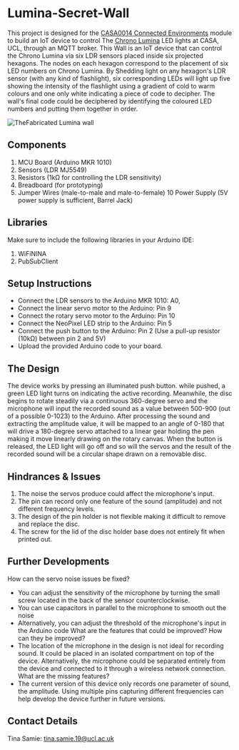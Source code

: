 # Lumina-Secret-Wall
This project is designed for the [CASA0014 Connected Environments](https://github.com/ucl-casa-ce/casa0014) module to build an IoT device to control The [Chrono Lumina](https://github.com/ucl-casa-ce/casa0014/tree/main/chronoLumina) LED lights at CASA, UCL, through an MQTT broker. This Wall is an IoT device that can control the Chrono Lumina via six LDR sensors placed inside six projected hexagons. The nodes on each hexagon correspond to the placement of six LED numbers on Chrono Lumina. By Shedding light on any hexagon's LDR sensor (with any kind of flashlight), six corresponding LEDs will light up five showing the intensity of the flashlight using a gradient of cold to warm colours and one only white indicating a piece of code to decipher. The wall's final code could be deciphered by identifying the coloured LED numbers and putting them together in order. 


![TheFabricated Lumina wall](https://github.com/user-attachments/assets/bad94a49-4777-40f6-bd4e-9a7a83f36f9f)

## Components

1. MCU Board (Arduino MKR 1010)
2. Sensors (LDR MJ5549)
7. Resistors (1kΩ for controlling the LDR sensitivity)
8. Breadboard (for prototyping)
9. Jumper Wires (male-to-male and male-to-female)
10 Power Supply (5V power supply is sufficient, Barrel Jack)

## Libraries
Make sure to include the following libraries in your Arduino IDE:

1. WiFiNINA
2. PubSubClient

## Setup Instructions

* Connect the LDR sensors to the Arduino MKR 1010: A0,
* Connect the linear servo motor to the Arduino: Pin 9
* Connect the rotary servo motor to the Arduino: Pin 10
* Connect the NeoPixel LED strip to the Arduino: Pin 5
* Connect the push button to the Arduino: Pin 2 (Use a pull-up resistor (10kΩ) between pin 2 and 5V)
* Upload the provided Arduino code to your board.

## The Design 

The device works by pressing an illuminated push button. while pushed, a green LED light turns on indicating the active recording. Meanwhile, the disc begins to rotate steadily via a continuous 360-degree servo and the microphone will input the recorded sound as a value between 500-900 (out of a possible 0-1023) to the Arduino. After processing the sound and extracting the amplitude value, it will be mapped to an angle of 0-180 that will drive a 180-degree servo attached to a linear gear holding the pen making it move linearly drawing on the rotary canvas. When the button is released, the LED light will go off and so will the servos and the result of the recorded sound will be a circular shape drawn on a removable disc. 

## Hindrances & Issues

1. The noise the servos produce could affect the microphone's input. 
2. The pin can record only one feature of the sound (amplitude) and not different frequency levels.
3. The design of the pin holder is not flexible making it difficult to remove and replace the disc.
4. The screw for the lid of the disc holder base does not entirely fit when printed out. 

## Further Developments
How can the servo noise issues be fixed? 
  - You can adjust the sensitivity of the microphone by turning the small screw located in the back of the sensor counterclockwise.
  - You can use capacitors in parallel to the microphone to smooth out the noise
  - Alternatively, you can adjust the threshold of the microphone's input in the Arduino code
What are the features that could be improved? How can they be improved?
  - The location of the microphone in the design is not ideal for recording sound. It could be placed in an isolated compartment on top of the device. Alternatively, the microphone could be separated entirely from the device and connected to it through a wireless network connection. 
What are the missing features?
  - The current version of this device only records one parameter of sound, the amplitude. Using multiple pins capturing different frequencies can help develop the device further in future versions.


##  Contact Details

Tina Samie: tina.samie.19@ucl.ac.uk
